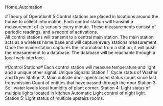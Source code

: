 Home_Automation

#Theory of Operation#
5 Control stations are placed in locations around the house to collect information. 
Each control station will transmit a measurement of its sensors every minute. 
These measurements consist of periodic readings, and a record of activations.  
All control stations will transmit to a central main station. 
The main station acts as a wireless home base and will capture every stations measurement.
Once the maine station captures the information from a station, it will push the measurement to a database. 
The database will be reachable through a local web interface. 

#Control Stations#
Each control station will measure temperature and light and a unique other signal.
Unique Signals:
Station 1:
	Cycle status of Washer and Dryer
Station 2: 
	Main outside door open/closed status count since last transmission
	Count of entities that have passed through the door
Station 3:
	Soil water levels
	local humidity of plant corner. 
Station 4: 
	Light status of multiple lights located in kitchen
	Automatic Light control of night light. 
Station 5:
	Light status of multiple upstairs rooms. 	
